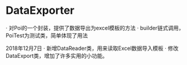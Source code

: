 # DataExporter
· 对Poi的一个封装，提供了数据导出为excel模板的方法
· builder链式调用，PoiTest为测试类，简单体现了用法

2018年12月7日
· 新增DataReader类，用来读取Excel数据导入模板
· 修改DataExport类，增加了许多实用的小功能。
